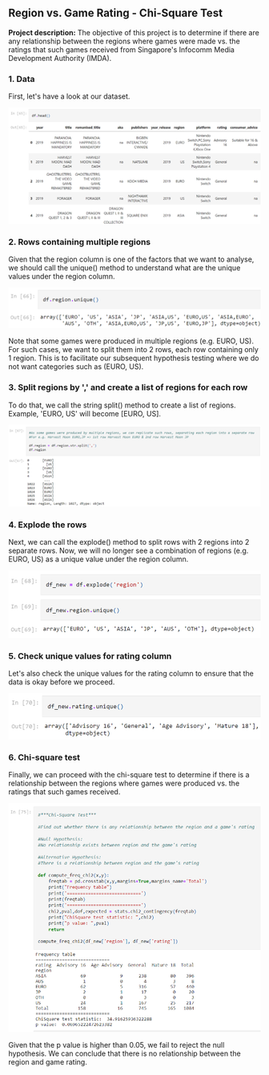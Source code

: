 ## Region vs. Game Rating - Chi-Square Test 

**Project description:** The objective of this project is to determine if there are any relationship between the regions where games were made vs. the ratings that such games received from Singapore's Infocomm Media Development Authority (IMDA).

### 1. Data

First, let's have a look at our dataset. 

<img src="images/game_rating_dataset.png?raw=true"/>

### 2. Rows containing multiple regions

Given that the region column is one of the factors that we want to analyse, we should call the unique() method to understand what are the unique values under the region column. 

<img src="images/unique_region_names.png?raw=true"/>

Note that some games were produced in multiple regions (e.g. EURO, US). For such cases, we want to split them into 2 rows, each row containing only 1 region. This is to facilitate our subsequent hypothesis testing where we do not want categories such as (EURO, US).

### 3. Split regions by ',' and create a list of regions for each row

To do that, we call the string split() method to create a list of regions. Example, 'EURO, US' will become [EURO, US]. 

<img src="images/split_by_comma_create_region_list.png?raw=true"/>

### 4. Explode the rows

Next, we can call the explode() method to split rows with 2 regions into 2 separate rows. Now, we will no longer see a combination of regions (e.g. EURO, US) as a unique value under the region column.

<img src="images/explode_new_unique_regions.png?raw=true"/>

### 5. Check unique values for rating column

Let's also check the unique values for the rating column to ensure that the data is okay before we proceed.

<img src="images/unique_rating.png?raw=true"/>

### 6. Chi-square test

Finally, we can proceed with the chi-square test to determine if there is a relationship between the regions where games were produced vs. the ratings that such games received. 

<img src="images/region_rating_chi square test.png?raw=true"/>

Given that the p value is higher than 0.05, we fail to reject the null hypothesis. We can conclude that there is no relationship between the region and game rating.
